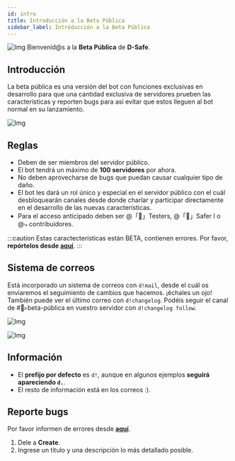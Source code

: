 ```yaml
---
id: intro
title: Introducción a la Beta Pública
sidebar_label: Introducción a la Beta Pública
---
```


![Img](https://i.imgur.com/pVt3917.png)
Bienvenid@s a la **Beta Pública** de **D-Safe**.

## Introducción
La beta pública es una versión del bot con funciones exclusivas en desarrollo para que una cantidad exclusiva de servidores prueben las características y reporten bugs para así evitar que estos lleguen al bot normal en su lanzamiento.

![Img](https://i.imgur.com/NMwkZPh.png)

## Reglas
* Deben de ser miembros del servidor público.
* El bot tendrá un máximo de **100 servidores** por ahora.
* No deben aprovecharse de bugs que puedan causar cualquier tipo de daño.
* El bot les dará un rol único y especial en el servidor público con el cuál desbloquearán canales desde donde charlar y participar directamente en el desarrollo de las nuevas características.
* Para el acceso anticipado deben ser @「🧪」Testers, @「🎁」Safer I o @⤷ contribuidores.

:::caution
Estas caractecterísticas están BETA, contienen errores.
Por favor, **repórtelos desde [aquí](https://d-safe.ithinki.io/b/bugs)**.
:::

## Sistema de correos
Está incorporado un sistema de correos con ``d!mail``, desde el cuál os enviaremos el seguimiento de cambios que hacemos. ¡échales un ojo!
También puede ver el último correo con ``d!changelog``. Podéis seguir el canal de #💌▹beta-pública en vuestro servidor con ``d!changelog follow``.

![Img](https://i.imgur.com/OzaqXOJ.png)

![Img](https://i.imgur.com/HUu4BGC.png)

## Información
* El **prefijo por defecto** es ``d!``, aunque en algunos ejemplos **seguirá apareciendo ``d.``**.
* El resto de información está en los correos :).

## Reporte bugs
Por favor informen de errores desde **[aquí](https://d-safe.ithinki.io/b/bugs)**.
1. Dele a **Create**.
2. Ingrese un título y una descripción lo más detallado posible.
